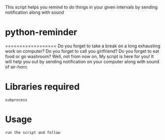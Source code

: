 This script helps you remind to do things in your given intervals by sending notification along with sound

# python-reminder
==================
	Do you forget to take a break on a long exhausting work on computer?
	Do you forget to call you girlfriend?
	Do you forget to eat food or go washroom?
	Well, not from now on, My script is here for you!
	It will help you out by sending notification on your computer along with sound of air-horn.


Libraries required
==================
	subprocess

Usage
==================
	run the script and follow
